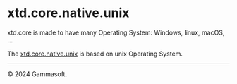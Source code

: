 
# xtd.core.native.unix

xtd.core is made to have many Operating System: Windows, linux, macOS, ...

The [xtd.core.native.unix](.) is based on unix Operating System.

______________________________________________________________________________________________

© 2024 Gammasoft.
